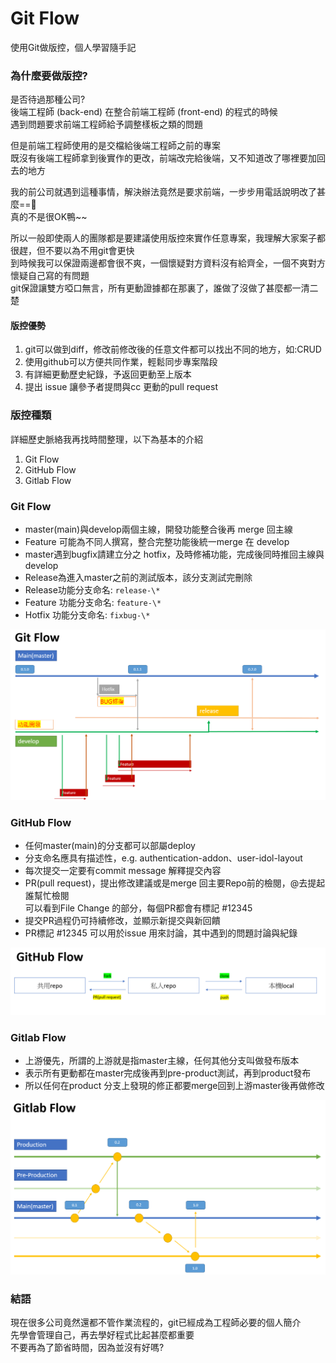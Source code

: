 # Git Flow

使用Git做版控，個人學習隨手記

### 為什麼要做版控?

是否待過那種公司?  
後端工程師 (back-end) 在整合前端工程師 (front-end) 的程式的時候  
遇到問題要求前端工程師給予調整樣板之類的問題  

但是前端工程師使用的是交檔給後端工程師之前的專案  
既沒有後端工程師拿到後實作的更改，前端改完給後端，又不知道改了哪裡要加回去的地方  

我的前公司就遇到這種事情，解決辦法竟然是要求前端，一步步用電話說明改了甚麼==🫠  
真的不是很OK鴨~~

所以一般即使兩人的團隊都是要建議使用版控來實作任意專案，我理解大家案子都很趕，但不要以為不用git會更快  
到時候我可以保證兩邊都會很不爽，一個懷疑對方資料沒有給齊全，一個不爽對方懷疑自己寫的有問題  
git保證讓雙方啞口無言，所有更動證據都在那裏了，誰做了沒做了甚麼都一清二楚

#### 版控優勢

1. git可以做到diff，修改前修改後的任意文件都可以找出不同的地方，如:CRUD
2. 使用github可以方便共同作業，輕鬆同步專案階段
3. 有詳細更動歷史紀錄，予返回更動至上版本
4. 提出 issue 讓參予者提問與cc 更動的pull request

### 版控種類

詳細歷史脈絡我再找時間整理，以下為基本的介紹

1. Git Flow
2. GitHub Flow
3. Gitlab Flow

### Git Flow

* master(main)與develop兩個主線，開發功能整合後再 merge 回主線
* Feature 可能為不同人撰寫，整合完整功能後統一merge 在 develop
* master遇到bugfix請建立分之 hotfix，及時修補功能，完成後同時推回主線與develop
* Release為進入master之前的測試版本，該分支測試完刪除
* Release功能分支命名: ``release-\*``
* Feature 功能分支命名: ``feature-\*``
* Hotfix 功能分支命名: ``fixbug-\*``


![git_flow_case](git_flow_p01.png)

### GitHub Flow

* 任何master(main)的分支都可以部屬deploy
* 分支命名應具有描述性，e.g. authentication-addon、user-idol-layout
* 每次提交一定要有commit message 解釋提交內容
* PR(pull request)，提出修改建議或是merge 回主要Repo前的檢閱，@去提起誰幫忙檢閱  
可以看到File Change 的部分，每個PR都會有標記 #12345
* 提交PR過程仍可持續修改，並顯示新提交與新回饋
* PR標記 #12345 可以用於issue 用來討論，其中遇到的問題討論與紀錄


![github_flow_case](github_flow_p01.png)


### Gitlab Flow

* 上游優先，所謂的上游就是指master主線，任何其他分支叫做發布版本
* 表示所有更動都在master完成後再到pre-product測試，再到product發布
* 所以任何在product 分支上發現的修正都要merge回到上游master後再做修改


![gitlab_flow_case](gitlab_flow_p01.png)

### 結語

現在很多公司竟然還都不管作業流程的，git已經成為工程師必要的個人簡介  
先學會管理自己，再去學好程式比起甚麼都重要  
不要再為了節省時間，因為並沒有好嗎?